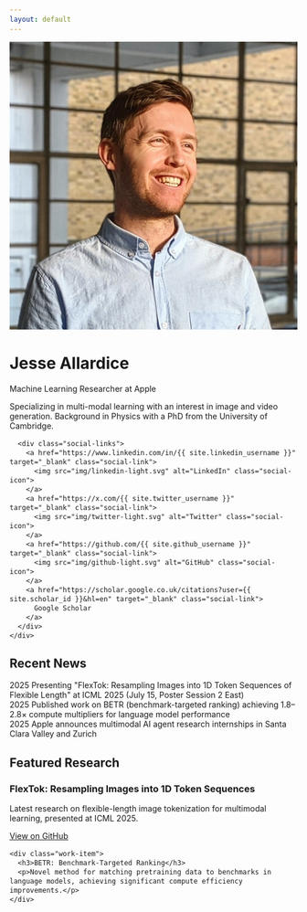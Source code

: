```yaml
---
layout: default
---
```


<div class="hero-section">
  <div class="hero-container">
    <div class="hero-photo">
      <img src="img/profile.jpg" alt="Jesse Allardice" class="profile-image">
    </div>
    <div class="hero-text">
      <h1>Jesse Allardice</h1>
      <p class="hero-subtitle">Machine Learning Researcher at Apple</p>
      <p class="hero-description">
        Specializing in multi-modal learning with an interest in image and video generation.
        Background in Physics with a PhD from the University of Cambridge.
      </p>
      
      <div class="social-links">
        <a href="https://www.linkedin.com/in/{{ site.linkedin_username }}" target="_blank" class="social-link">
          <img src="img/linkedin-light.svg" alt="LinkedIn" class="social-icon">
        </a>
        <a href="https://x.com/{{ site.twitter_username }}" target="_blank" class="social-link">
          <img src="img/twitter-light.svg" alt="Twitter" class="social-icon">
        </a>
        <a href="https://github.com/{{ site.github_username }}" target="_blank" class="social-link">
          <img src="img/github-light.svg" alt="GitHub" class="social-icon">
        </a>
        <a href="https://scholar.google.co.uk/citations?user={{ site.scholar_id }}&hl=en" target="_blank" class="social-link">
          Google Scholar
        </a>
      </div>
    </div>
  </div>
</div>

<div class="home-content">
  <section class="recent-news">
    <h2>Recent News</h2>
    <div class="news-item">
      <span class="news-date">2025</span>
      <span class="news-content">Presenting "FlexTok: Resampling Images into 1D Token Sequences of Flexible Length" at ICML 2025 (July 15, Poster Session 2 East)</span>
    </div>
    <div class="news-item">
      <span class="news-date">2025</span>
      <span class="news-content">Published work on BETR (benchmark-targeted ranking) achieving 1.8–2.8× compute multipliers for language model performance</span>
    </div>
    <div class="news-item">
      <span class="news-date">2025</span>
      <span class="news-content">Apple announces multimodal AI agent research internships in Santa Clara Valley and Zurich</span>
    </div>
  </section>

  <section class="featured-work">
    <h2>Featured Research</h2>
    <div class="work-item">
      <h3>FlexTok: Resampling Images into 1D Token Sequences</h3>
      <p>Latest research on flexible-length image tokenization for multimodal learning, presented at ICML 2025.</p>
      <a href="https://github.com/apple/ml-flextok" target="_blank" class="work-link">View on GitHub</a>
    </div>
    
    <div class="work-item">
      <h3>BETR: Benchmark-Targeted Ranking</h3>
      <p>Novel method for matching pretraining data to benchmarks in language models, achieving significant compute efficiency improvements.</p>
    </div>
  </section>
</div>
